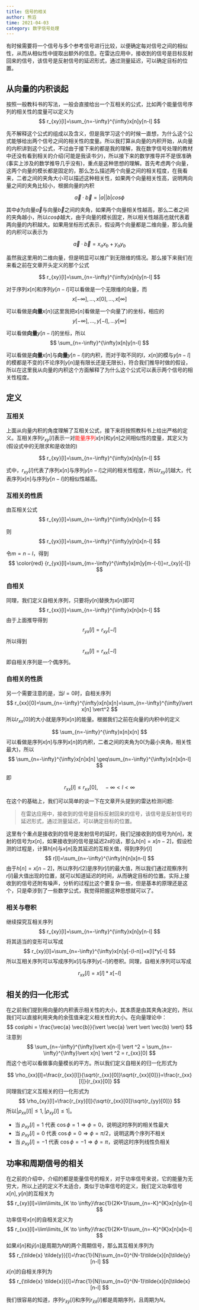 ```yaml
---
title: 信号的相关
author: 熊滔
time: 2021-04-03
category: 数字信号处理
---
```


有时候需要将一个信号与多个参考信号进行比较，以便确定每对信号之间的相似性，从而从相似性中提取出额外的信息。在雷达应用中，接收到的信号是目标反射回来的信号，该信号是反射信号的延迟形式，通过测量延迟，可以确定目标的位置。

## 从向量的内积谈起

按照一般教科书的写法，一般会直接给出一个互相关的公式，比如两个能量信号序列的相关性的度量可以定义为
$$
r_{xy}[l]=\sum_{n=-\infty}^{\infty}x[n]y[n-l]
$$

先不解释这个公式的组成以及含义，但是我学习这个的时候一直想，为什么这个公式能够给出两个信号之间的相关性的度量。所以我打算从向量的内积开始，从向量的内积讲到这个公式，不过由于接下来的都是我的理解，我在数字信号处理的教材中还没有看到相关的介绍(可能是我读书少)，所以接下来的数学推导并不是很准确(事实上涉及的数学推导几乎没有)，重点是这种思想的理解。首先考虑两个向量，这两个向量的模长都是固定的，那么怎么描述两个向量之间的相关程度，在我看来，二者之间的夹角大小可以描述这种相关性，如果两个向量相关性高，说明两向量之间的夹角比较小，根据向量的内积

$$
\vec{a} \cdot \vec{b}=\vert a \vert \vert b \vert cos\phi
$$

其中$\phi$为向量$\vec{a}$与向量$\vec{b}$之间的夹角，如果两个向量相关性越高，那么二者之间的夹角越小，所以$cos\phi$越大，由于向量的模长固定，所以相关性越高也就代表着两向量的内积越大。如果用坐标形式表示，假设两个向量都是二维向量，那么向量的内积可以表示为

$$
\vec{a} \cdot \vec{b}=x_ax_b+y_ay_b
$$

虽然我这里用的二维向量，但是明显可以推广到无限维的情况。那么接下来我们在来看之前在文章开头定义的那个公式

$$
r_{xy}[l]=\sum_{n=-\infty}^{\infty}x[n]y[n-l]
$$

对于序列$x[n]$和序列$y[n-l]$可以看做是一个无限维的向量，而
$$
x[-\infty], ..., x[0], ..., x[\infty]
$$

可以看做是**向量**$x[n]$(这里我把$x[n]$看做是一个向量了)的坐标，相应的
$$
y[-\infty], ..., y[-l], ... y[\infty]
$$

可以看做**向量**$y[n-l]$的坐标，所以
$$
\sum_{n=-\infty}^{\infty}x[n]y[n-l]
$$

可以看做是**向量**$x[n]$与**向量**$y[n-l]$的内积，而对于取不同的$l$，$x[n]$的模与$y[n-l]$的模都是不变的(不论序列$y[n]$是有限长还是无限长)，符合我们推导时做的假设，所以在这里我从向量的内积这个方面解释了为什么这个公式可以表示两个信号的相关性程度。

## 定义

### 互相关

上面从向量内积的角度理解了互相关公式，接下来将按照教科书上给出严格的定义。互相关序列$r_{xy}[l]$表示一对<font color="red">能量序列</font>$x[n]$和$y[n]$之间相似性的度量，其定义为(假设式中的无限求和是收敛的)

$$
r_{xy}[l]=\sum_{n=-\infty}^{\infty}x[n]y[n-l]
$$

式中，$r_{xy}[l]$代表了序列$x[n]$与序列$y[n-l]$之间的相关性程度，所以$r_{xy}[l]$越大，代表序列$x[n]$与序列$y[n-l]$的相似性越高。


### 互相关的性质

由互相关公式
$$
r_{xy}[l]=\sum_{n=-\infty}^{\infty}x[n]y[n-l]
$$

则
$$
r_{yx}[l]=\sum_{n=-\infty}^{\infty}y[n]x[n-l]
$$

令$m=n-l$，得到
$$
\color{red} {r_{yx}[l]=\sum_{m=-\infty}^{\infty}x[m]y[m-(-l)]=r_{xy}[-l]}
$$

### 自相关

同理，我们定义自相关序列，只要将$y[n]$替换为$x[n]$即可
$$
r_{xx}[l]=\sum_{n=-\infty}^{\infty}x[n]x[n-l]
$$
由于上面推导得到
$$
r_{yx}[l]=r_{xy}[-l]
$$
所以得到
$$
r_{xx}[l]=r_{xx}[-l]
$$
即自相关序列是一个偶序列。


### 自相关的性质

另一个需要注意的是，当$l=0$时，自相关序列
$$
r_{xx}[0]=\sum_{n=-\infty}^{\infty}x[n]x[n]=\sum_{n=-\infty}^{\infty}\vert x[n] \vert^2
$$
所以$r_{xx}[0]$的大小就是序列$x[n]$的能量。根据我们之前在向量的内积中的定义

$$
\sum_{n=-\infty}^{\infty}x[n]x[n]
$$
可以看做是序列$x[n]$与序列$x[n]$的内积，二者之间的夹角为$0$(为最小夹角，相关性最大)，所以
$$
\sum_{n=-\infty}^{\infty}x[n]x[n] \geq\sum_{n=-\infty}^{\infty}x[n]x[n-l]
$$

即
$$
r_{xx}[l]\leq r_{xx}[0],\quad  -\infty < l < \infty
$$

在这个的基础上，我们可以简单的谈一下在文章开头提到的雷达检测问题:
>在雷达应用中，接收到的信号是目标反射回来的信号，该信号是反射信号的延迟形式，通过测量延迟，可以确定目标的位置。

这里有个重点是接收到的信号是发射信号的延时，我们记接收到的信号为$h[n]$，发射的信号为$x[n]$，如果接收到的信号是延迟$2s$的话，那么$h[n]=x[n-2]$，假设检测的过程是，计算$h[n]$与$x[n]$及其延迟的互相关值，得到序列$r[l]$
$$
r[l]=\sum_{n=-\infty}^{\infty}h[n]x[n-l]
$$
由于$h[n]=x[n-2]$，所以序列$r[2]$是序列$r[l]$的最大值，所以我们通过观察序列$r[l]$最大值出现的位置，就可以知道延迟的时间，从而确定目标的位置。实际上接收到的信号还附有噪声，分析的过程比这个要复杂一些，但是基本的原理还是这个，只是牵涉到了一些数学公式，我觉得把握这种思想就可以了。


### 相关与卷积

继续探究互相关序列
$$
r_{xy}[l]=\sum_{n=-\infty}^{\infty}x[n]y[n-l]
$$
将其适当的变形可以写成
$$
r_{xy}[l]=\sum_{n=-\infty}^{\infty}x[n]y[-(l-n)]=x[l]*y[-l]
$$
所以互相关序列可以写成序列$x[l]$与序列$y[-l]$的卷积。同理，自相关序列可以写成

$$
r_{xx}[l]=x[l]*x[-l]
$$

## 相关的归一化形式

在之前我们提到用向量的内积表示相关性的大小，其本质是由其夹角决定的，所以我们可以直接利用夹角的余弦值来定义相关性的大小。在向量理论中：
$$
cos\phi = \frac{\vec{a} \vec{b}}{\vert \vec{a} \vert \vert \vec{b} \vert}
$$
注意到
$$
\sum_{n=-\infty}^{\infty}\vert x[n-l] \vert ^2 = \sum_{n=-\infty}^{\infty}\vert x[n] \vert ^2 = r_{xx}[0]
$$
而这个也可以看做事向量模长的平方。所以我们定义自相关的归一化形式为

$$
\rho_{xx}[l]=\frac{r_{xx}[l]}{\sqrt{r_{xx}[0]}\sqrt{r_{xx}[0]}}=\frac{r_{xx}[l]}{r_{xx}[0]}
$$
同理我们定义互相关的归一化形式为
$$
\rho_{xy}[l]=\frac{r_{xy}[l]}{\sqrt{r_{xx}[0]}\sqrt{r_{yy}[0]}}
$$
所以$\vert \rho_{xx}[l] \vert \leq 1,\vert \rho_{xy}[l]\leq 1 \vert$。

- 当 $\rho_{xy}[l]=1$ 代表 $\cos\phi=1 \Rightarrow \phi=0$，说明这时序列的相关性最大
- 当 $\rho_{xy}[l]=0$ 代表 $\cos\phi=0 \Rightarrow \phi=\pi /2$，说明这两个序列不相关
- 当 $\rho_{xy}[l]=-1$ 代表 $\cos\phi=-1 \Rightarrow \phi=\pi$，说明这时序列线性负相关


## 功率和周期信号的相关

在之前的介绍中，介绍的都是能量信号的相关，对于功率信号来说，它的能量为无穷大，所以上述的定义不太适合，类似于功率信号的定义，我们定义功率信号$x[n],y[n]$的互相关为
$$
r_{xy}[l]=\lim\limits_{K \to \infty}\frac{1}{2K+1}\sum_{n=-K}^{K}x[n]y[n-l]
$$
功率信号$x[n]$的自相关定义为
$$
r_{xx}[l]=\lim\limits_{K \to \infty}\frac{1}{2K+1}\sum_{n=-K}^{K}x[n]x[n-l]
$$
如果$\tilde{x}[n]$和$\tilde{y}[n]$是周期为$N$的两个周期信号，那么其互相关序列为
$$
r_{\tilde{x} \tilde{y}}[l]=\frac{1}{N}\sum_{n=0}^{N-1}\tilde{x}[n]\tilde{y}[n-l]
$$
$\tilde{x}[n]$的自相关序列为
$$
r_{\tilde{x} \tilde{x}}[l]=\frac{1}{N}\sum_{n=0}^{N-1}\tilde{x}[n]\tilde{x}[n-l]
$$

我们很容易的知道，序列$r_{\tilde{x} \tilde{y}}[l]$和序列$r_{\tilde{x} \tilde{x}}[l]$都是周期序列，且周期为$N$。
